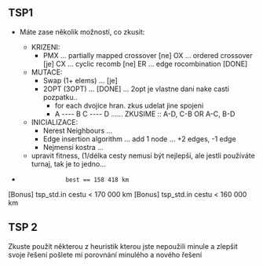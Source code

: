 ## TSP1
* Máte zase několik možností, co zkusit:
  * KRIZENI:
    * PMX ... partially mapped crossover [ne]
      OX  ... ordered crossover [je]
      CX  ... cyclic recomb  [ne]
      ER  ... edge rocombination [DONE]
  * MUTACE:
    * Swap (1+ elems)           ... [je]
    * 2OPT (3OPT)               ... [DONE] ... 2opt je vlastne dani nake casti pozpatku..
        * for each dvojice hran. zkus udelat jine spojeni
        * A ---- B   C ---- D  ...... ZKUSIME ::  A-D, C-B  OR A-C, B-D
  * INICIALIZACE:
    * Nerest Neighbours ...
    * Edge insertion algorithm ... add 1 node ... +2 edges, -1 edge
    * Nejmensi kostra ... 
  * upravit fitness, (1/délka cesty nemusí být nejlepší, ale jestli používáte turnaj, tak je to jedno...

*                  best == 158 418 km
[Bonus] tsp_std.in cestu < 170 000 km 
[Bonus] tsp_std.in cestu < 160 000 km

## TSP 2
Zkuste použít některou z heuristik
kterou jste nepoužili minule a zlepšit svoje řešení
pošlete mi porovnání minulého a nového řešení

